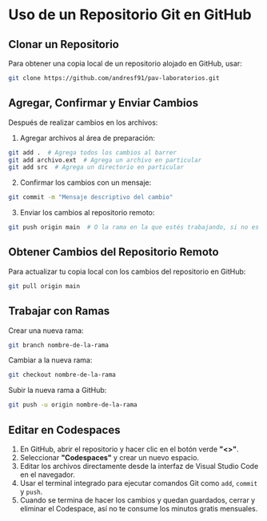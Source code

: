 # Uso de un Repositorio Git en GitHub

## Clonar un Repositorio
Para obtener una copia local de un repositorio alojado en GitHub, usar:
```sh
git clone https://github.com/andresf91/pav-laboratorios.git
```

## Agregar, Confirmar y Enviar Cambios
Después de realizar cambios en los archivos:

1. Agregar archivos al área de preparación:
```sh
git add .  # Agrega todos los cambios al barrer
git add archivo.ext  # Agrega un archivo en particular
git add src  # Agrega un directorio en particular
```

2. Confirmar los cambios con un mensaje:
```sh
git commit -m "Mensaje descriptivo del cambio"
```

3. Enviar los cambios al repositorio remoto:
```sh
git push origin main  # O la rama en la que estés trabajando, si no es main
```

## Obtener Cambios del Repositorio Remoto
Para actualizar tu copia local con los cambios del repositorio en GitHub:
```sh
git pull origin main
```

## Trabajar con Ramas
Crear una nueva rama:
```sh
git branch nombre-de-la-rama
```

Cambiar a la nueva rama:
```sh
git checkout nombre-de-la-rama
```

Subir la nueva rama a GitHub:
```sh
git push -u origin nombre-de-la-rama
```

## Editar en Codespaces
1. En GitHub, abrir el repositorio y hacer clic en el botón verde **"<>"**.
2. Seleccionar **"Codespaces"** y crear un nuevo espacio.
3. Editar los archivos directamente desde la interfaz de Visual Studio Code en el navegador.
4. Usar el terminal integrado para ejecutar comandos Git como `add`, `commit` y `push`.
5. Cuando se termina de hacer los cambios y quedan guardados, cerrar y eliminar el Codespace, así no te consume los minutos gratis mensuales.



